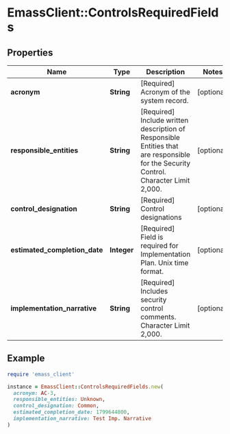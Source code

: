 # EmassClient::ControlsRequiredFields

## Properties

| Name | Type | Description | Notes |
| ---- | ---- | ----------- | ----- |
| **acronym** | **String** | [Required] Acronym of the system record. | [optional] |
| **responsible_entities** | **String** | [Required] Include written description of Responsible Entities that are responsible for the Security Control. Character Limit 2,000. | [optional] |
| **control_designation** | **String** | [Required] Control designations | [optional] |
| **estimated_completion_date** | **Integer** | [Required] Field is required for Implementation Plan. Unix time format. | [optional] |
| **implementation_narrative** | **String** | [Required] Includes security control comments. Character Limit 2,000. | [optional] |

## Example

```ruby
require 'emass_client'

instance = EmassClient::ControlsRequiredFields.new(
  acronym: AC-3,
  responsible_entities: Unknown,
  control_designation: Common,
  estimated_completion_date: 1799644800,
  implementation_narrative: Test Imp. Narrative
)
```

